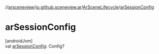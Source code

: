 //[arsceneview](../../../index.md)/[io.github.sceneview.ar](../index.md)/[ArSceneLifecycle](index.md)/[arSessionConfig](ar-session-config.md)

# arSessionConfig

[androidJvm]\
val [arSessionConfig](ar-session-config.md): Config?
